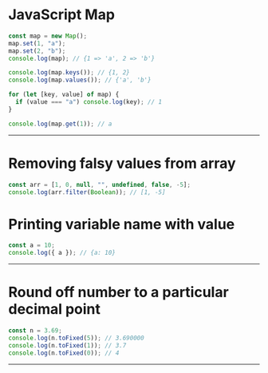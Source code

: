 # JavaScript Map

```javascript
const map = new Map();
map.set(1, "a");
map.set(2, "b");
console.log(map); // {1 => 'a', 2 => 'b'}

console.log(map.keys()); // {1, 2}
console.log(map.values()); // {'a', 'b'}

for (let [key, value] of map) {
  if (value === "a") console.log(key); // 1
}

console.log(map.get(1)); // a
```

---

# Removing falsy values from array

```javascript
const arr = [1, 0, null, "", undefined, false, -5];
console.log(arr.filter(Boolean)); // [1, -5]
```

# Printing variable name with value

```javascript
const a = 10;
console.log({ a }); // {a: 10}
```

---

# Round off number to a particular decimal point

```javascript
const n = 3.69;
console.log(n.toFixed(5)); // 3.690000
console.log(n.toFixed(1)); // 3.7
console.log(n.toFixed(0)); // 4
```

---
